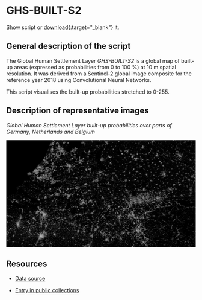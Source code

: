# GHS-BUILT-S2

<a href="#" id='togglescript'>Show</a> script or [download](script.js){:target="_blank"} it.
<div id='script_view' style="display:none">
{% highlight javascript %}
      {% include_relative script.js %}
{% endhighlight %}
</div>

## General description of the script

The Global Human Settlement Layer *GHS-BUILT-S2* is a global map of built-up areas (expressed as probabilities from 0 to 100 %) at 10 m spatial resolution. It was derived from a Sentinel-2 global image composite for the reference year 2018 using Convolutional Neural Networks.

This script visualises the built-up probabilities stretched to 0-255.

## Description of representative images

*Global Human Settlement Layer built-up probabilities over parts of Germany, Netherlands and Belgium*  

![Global Human Settlement Layer built-up probabilities over Germany, Netherlands and Belgium](fig/ghsl_overview.png)  

## Resources

- [Data source](https://ghsl.jrc.ec.europa.eu/download.php?ds=buS2)

- [Entry in public collections](https://github.com/sentinel-hub/public-collections/tree/main/collections/global-human-settlement-layer-ghs-built-s2)
